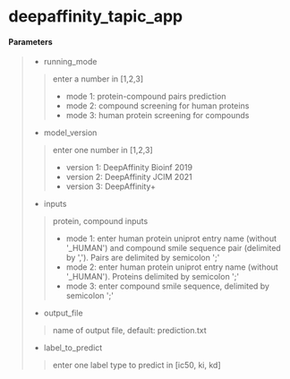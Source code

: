 # deepaffinity_tapic_app
#### Parameters
> - running_mode
>
>> enter a number in [1,2,3]
>> - mode 1: protein-compound pairs prediction
>> - mode 2: compound screening for human proteins
>> - mode 3: human protein screening for compounds
> - model_version
> 
>> enter one number in [1,2,3]
>> - version 1: DeepAffinity Bioinf 2019
>> - version 2: DeepAffinity JCIM 2021
>> - version 3: DeepAffinity+
> - inputs
> 
>> protein, compound inputs
>> - mode 1: enter human protein uniprot entry name (without '\_HUMAN') and compound smile sequence pair (delimited by ','). Pairs are delimited by semicolon ';'
>> - mode 2: enter human protein uniprot entry name (without '\_HUMAN'). Proteins delimited by semicolon ';'
>> - mode 3: enter compound smile sequence, delimited by semicolon ';'
> - output_file
> 
>> name of output file, default: prediction.txt
> - label_to_predict
> 
>> enter one label type to predict in [ic50, ki, kd]
